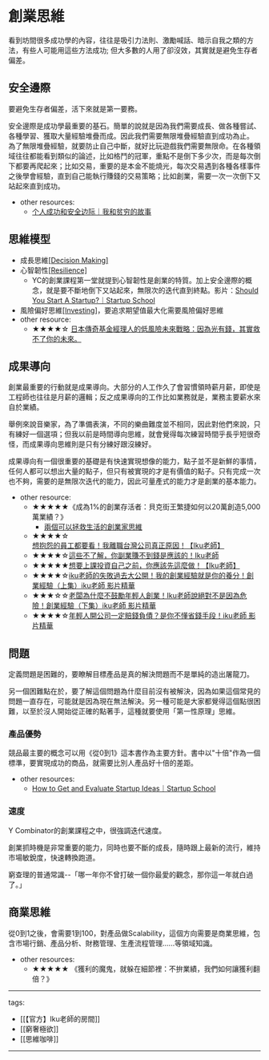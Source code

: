 # 創業思維

看到坊間很多成功學的內容，往往是吸引力法則、激勵喊話、暗示自我之類的方法，有些人可能用這些方法成功;
但大多數的人用了卻沒效，其實就是避免生存者偏差。  

## 安全邊際
要避免生存者偏差，活下來就是第一要務。

安全邊際是成功學最重要的基石。簡單的說就是因為我們需要成長、做各種嘗試、各種學習、獲取大量經驗堆疊而成。因此我們需要無限堆疊經驗直到成功為止。
為了無限堆疊經驗，就要防止自己中斷，就好比玩遊戲我們需要無限命。在各種領域往往都能看到類似的論述，比如格鬥的冠軍，重點不是倒下多少次，而是每次倒下都要再爬起來；比如交易，重要的是本金不能燒光，每次交易遇到各種各樣事件之後學會經驗，直到自己能執行賺錢的交易策略；比如創業，需要一次一次倒下又站起來直到成功。

* other resources:
  * [个人成功和安全边际｜我和贫穷的故事](https://www.youtube.com/watch?v=sTQQUKWb0G4)

## 思維模型
* 成長思維[[Decision Making]](/Content/Article/Social%20Science/Psychology/Cognitive/Decision%20Making#header-4)
* 心智韌性[[Resilience]](/Content/Article/Social%20Science/Psychology/Resilience)
  * YC的創業課程第一堂就提到心智韌性是創業的特質。加上安全邊際的概念，就是要不斷地倒下又站起來，無限次的迭代直到終點。影片：[Should You Start A Startup?｜Startup School](https://www.youtube.com/watch?v=BUE-icVYRFU)
* 風險偏好思維[[Investing]](/Content/Article/Social%20Science/Economics/Investing#header-2)，要追求期望值最大化需要風險偏好思維
* other resource:
  * ★★★★☆ [日本傳奇基金經理人的低風險未來戰略：因為光有錢，其實救不了你的未來。](https://youtu.be/c7T41eCmmVk)


## 成果導向
創業最重要的行動就是成果導向。大部分的人工作久了會習慣領時薪月薪，即使是工程師也往往是月薪的邏輯；反之成果導向的工作比如業務就是，業務主要薪水來自於業績。

舉例來說音樂家，為了準備表演，不同的樂曲難度並不相同，因此對他們來說，只有練好一個選項；但我以前是時間導向思維，就會覺得每次練習時間乎長乎短很奇怪，而成果導向思維則是只有分練好跟沒練好。

成果導向有一個很重要的基礎是有快速實現想像的能力，點子並不是新鮮的事情，任何人都可以想出大量的點子，但只有被實現的才是有價值的點子。只有完成一次也不夠，需要的是無限次迭代的能力，因此可量產式的能力才是創業的基本能力。

* other resource:
  * ★★★★★《成為1%的創業存活者：貝克街王繁捷如何以20萬創造5,000萬業績？》
    * [兩個可以拯救生活的創業家思維](https://youtu.be/5yVMIIhRWWA)
  * ★★★★☆[想抱怨的員工都要看！我離職台灣公司真正原因！【Iku老師】](https://www.youtube.com/watch?v=iKBGfLlRnxg)
  * ★★★★☆[這些不了解，你副業賺不到錢是應該的！Iku老師](https://www.youtube.com/watch?v=ToX4aJnoiZM)
  * ★★★★★[想要上課投資自己之前，你應該先這麼做！【Iku老師】](https://youtu.be/gH92fzkvHZM)
  * ★★★★☆[iku老師的失敗過去大公開！我的創業經驗就是你的養分！創業經驗（上集）iku老師 影片精華](https://youtu.be/7fdVFwR0kKA)
  * ★★★☆☆[老闆為什麼不鼓勵年輕人創業！Iku老師說絕對不是因為危險！創業經驗（下集）iku老師 影片精華](https://youtu.be/-EbKHfrOXzo)
  * ★★★★☆[年輕人開公司一定賠錢負債？是你不懂省錢手段！iku老師 影片精華](https://youtu.be/r4zvzb7-0Us)


## 問題
定義問題是困難的，要瞭解目標產品是真的解決問題而不是單純的造出屠龍刀。

另一個困難點在於，要了解這個問題為什麼目前沒有被解決，因為如果這個常見的問題一直存在，可能就是因為現在無法解決。另一種可能是大家都覺得這個點很困難，以至於沒人開始從正確的點著手，這種就要使用「第一性原理」思維。

### 產品優勢
競品最主要的概念可以用《從0到1》這本書作為主要方針。書中以"十倍"作為一個標準，要實現成功的商品，就需要比別人產品好十倍的差距。

* other resources:
  * [How to Get and Evaluate Startup Ideas｜Startup School](https://youtu.be/Th8JoIan4dg)

### 速度
Y Combinator的創業課程之中，很強調迭代速度。

創業抓時機是非常重要的能力，同時也要不斷的成長，隨時跟上最新的流行，維持市場敏銳度，快速轉換跑道。

窮查理的普通常識--「哪一年你不曾打破一個你最愛的觀念，那你這一年就白過了。」


## 商業思維
從0到1之後，會需要1到100，對產品做Scalability，這個方向需要是商業思維，包含市場行銷、產品分析、財務管理、生產流程管理......等領域知識。

* other resources:
  * ★★★★★ 《獲利的魔鬼，就躲在細節裡：不拚業績，我們如何讓獲利翻倍？》

---
tags:
  - [[【官方】Iku老師的房間]]
  - [[窮奢極欲]]
  - [[思維咖啡]]

---